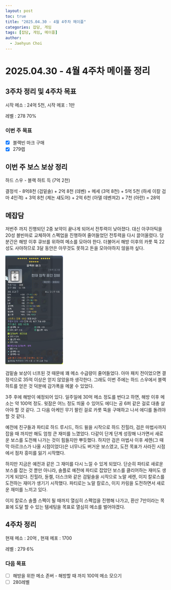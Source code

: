 ```yaml
---
layout: post
toc: true
title: "2025.04.30 - 4월 4주차 메이플"
categories: 잡담, 게임
tags: [잡담, 게임, 메이플]
author:
  - Jaehyun Choi
---
```


# 2025.04.30 - 4월 4주차 메이플 정리

## 3주차 정리 및 4주차 목표

시작 메소 : 24억 5천, 시작 메포 : 1만

레벨 : 278 70%

### 이번 주 목표

- [x] 블랙빈 마크 구매
- [x] 279렙

## 이번 주 보스 보상 정리

하드 스우 - 블랙 하트 득 (7억 2천)

결정석 - 8억8천 (검밑솔) + 2억 8천 (데벤) + 메세 (3억 8천) + 5억 5천 (하세 이칼 검마 4인격) + 3억 8천 (제논 섀도어) +  2억 6천 (아델 데벤져2) + 7천 (아란) = 28억



## 메잡담

저번주 까지 진행되던 2중 보약이 끝나게 되어서 전투력이 낮아졌다. 대신 아쿠아틱을 20성 블빈마로 교체하여 스펙업을 진행하여 줄어들었던 전투력을 다시 끌어올렸다. 당분간은 해방 이후 큐브를 위하여 메소를 모아야 한다. 더불어서 해방 이후의 카룻 뚝 22성도 사야하므로 3달 동안은 아무것도 못하고 돈을 모아야하지 않을까 싶다.

<img src="../assets/img/item_20250424.png" alt="item_20250424" style="zoom:33%;" />

검밑솔 보상이 너프된 것 때문에 꽤 메소 수급량이 줄어들었다. 아마 패치 전이었으면 결정석으로 35억 이상은 얻지 않았을까 생각한다. 그래도 이번 주에는 하드 스우에서 블랙 하트를 얻은 것 덕분에 감가폭을 메꿀 수 있었다.

3주 후에 해방이 예정되어 있다. 일주일에 30억 메소 정도를 번다고 하면, 해방 이후 메소는 약 100억 정도. 윗잠은 어느 정도 띄울 수 있어도 에디는 공 6퍼 같은 걸로 대충 살아야 할 것 같다. 그 다음 아케인 무기 팔린 걸로 카룻 뚝을 구매하고 나서 에디를 돌려야 할 것 같다.

예전에 친구들과 파티로 하드 루시드, 하드 윌을 시작으로 하드 진힐라, 검은 마법사까지 잡을 때 까지만 해도 엄청 큰 재미를 느꼈었다. 다같이 단계 단계 성장해 나가면서 새로운 보스를 도전해 나가는 것이 힘들지만 뿌듯했다. 하지만 검은 마법사 이후 세렌(그 때 막 아르크스가 나올 시점이었다)은 너무나도 버거운 보스였고, 도전 목표가 사라진 시점에서 점차 흥미를 잃기 시작했다.

하지만 지금은 예전과 같은 그 재미를 다시 느낄 수 있게 되었다. 단순히 파티로 새로운 보스를 잡는 것 뿐만 아니라, 솔플로 예전에 파티로 잡았던 보스를 클리어하는 재미도 생기게 되었다. 진힐라, 듄켈, 더스크와 같은 검밑솔을 시작으로 노말 세렌, 이지 칼로스를 도전하는 재미가 생기기 시작했다. 파티로는 노말 칼로스, 이지 카링을 도전하면서 새로운 재미를 느끼고 있다.

이지 칼로스 솔플 스펙이 될 때까지 열심히 스펙업을 진행해 나가고, 환산 7만이라는 목표에 도달 할 수 있는 템세팅을 목표로 열심히 메소를 벌어야겠다.

## 4주차 정리

현재 메소 : 20억 , 현재 메포 : 1700

레벨 : 279 6%

### 다음 목표

- [ ] 해방을 위한 메소 존버 - 해방할 때 까지 100억 메소 모으기
- [ ] 280레벨
